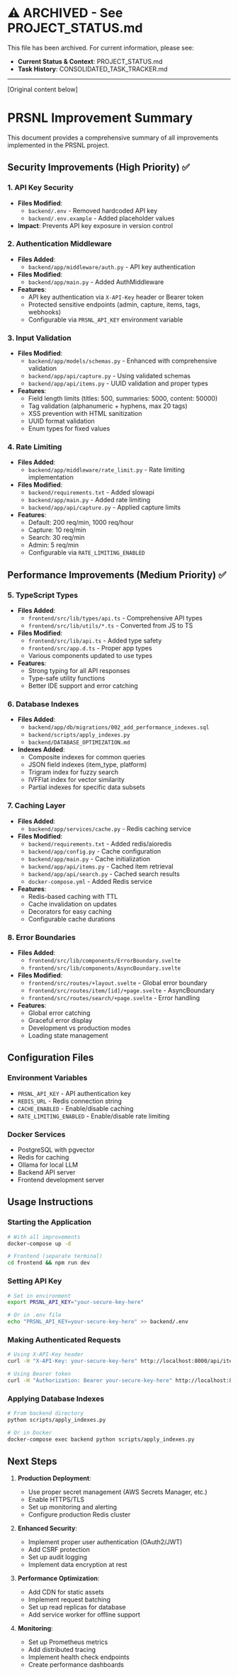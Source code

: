 # ⚠️ ARCHIVED - See PROJECT_STATUS.md
This file has been archived. For current information, please see:
- **Current Status & Context**: PROJECT_STATUS.md
- **Task History**: CONSOLIDATED_TASK_TRACKER.md

---
[Original content below]

# PRSNL Improvement Summary

This document provides a comprehensive summary of all improvements implemented in the PRSNL project.

## Security Improvements (High Priority) ✅

### 1. API Key Security
- **Files Modified**: 
  - `backend/.env` - Removed hardcoded API key
  - `backend/.env.example` - Added placeholder values
- **Impact**: Prevents API key exposure in version control

### 2. Authentication Middleware
- **Files Added**: 
  - `backend/app/middleware/auth.py` - API key authentication
- **Files Modified**: 
  - `backend/app/main.py` - Added AuthMiddleware
- **Features**:
  - API key authentication via `X-API-Key` header or Bearer token
  - Protected sensitive endpoints (admin, capture, items, tags, webhooks)
  - Configurable via `PRSNL_API_KEY` environment variable

### 3. Input Validation
- **Files Modified**: 
  - `backend/app/models/schemas.py` - Enhanced with comprehensive validation
  - `backend/app/api/capture.py` - Using validated schemas
  - `backend/app/api/items.py` - UUID validation and proper types
- **Features**:
  - Field length limits (titles: 500, summaries: 5000, content: 50000)
  - Tag validation (alphanumeric + hyphens, max 20 tags)
  - XSS prevention with HTML sanitization
  - UUID format validation
  - Enum types for fixed values

### 4. Rate Limiting
- **Files Added**: 
  - `backend/app/middleware/rate_limit.py` - Rate limiting implementation
- **Files Modified**: 
  - `backend/requirements.txt` - Added slowapi
  - `backend/app/main.py` - Added rate limiting
  - `backend/app/api/capture.py` - Applied capture limits
- **Features**:
  - Default: 200 req/min, 1000 req/hour
  - Capture: 10 req/min
  - Search: 30 req/min
  - Admin: 5 req/min
  - Configurable via `RATE_LIMITING_ENABLED`

## Performance Improvements (Medium Priority) ✅

### 5. TypeScript Types
- **Files Added**: 
  - `frontend/src/lib/types/api.ts` - Comprehensive API types
  - `frontend/src/lib/utils/*.ts` - Converted from JS to TS
- **Files Modified**: 
  - `frontend/src/lib/api.ts` - Added type safety
  - `frontend/src/app.d.ts` - Proper app types
  - Various components updated to use types
- **Features**:
  - Strong typing for all API responses
  - Type-safe utility functions
  - Better IDE support and error catching

### 6. Database Indexes
- **Files Added**: 
  - `backend/app/db/migrations/002_add_performance_indexes.sql`
  - `backend/scripts/apply_indexes.py`
  - `backend/DATABASE_OPTIMIZATION.md`
- **Indexes Added**:
  - Composite indexes for common queries
  - JSON field indexes (item_type, platform)
  - Trigram index for fuzzy search
  - IVFFlat index for vector similarity
  - Partial indexes for specific data subsets

### 7. Caching Layer
- **Files Added**: 
  - `backend/app/services/cache.py` - Redis caching service
- **Files Modified**: 
  - `backend/requirements.txt` - Added redis/aioredis
  - `backend/app/config.py` - Cache configuration
  - `backend/app/main.py` - Cache initialization
  - `backend/app/api/items.py` - Cached item retrieval
  - `backend/app/api/search.py` - Cached search results
  - `docker-compose.yml` - Added Redis service
- **Features**:
  - Redis-based caching with TTL
  - Cache invalidation on updates
  - Decorators for easy caching
  - Configurable cache durations

### 8. Error Boundaries
- **Files Added**: 
  - `frontend/src/lib/components/ErrorBoundary.svelte`
  - `frontend/src/lib/components/AsyncBoundary.svelte`
- **Files Modified**: 
  - `frontend/src/routes/+layout.svelte` - Global error boundary
  - `frontend/src/routes/item/[id]/+page.svelte` - AsyncBoundary
  - `frontend/src/routes/search/+page.svelte` - Error handling
- **Features**:
  - Global error catching
  - Graceful error display
  - Development vs production modes
  - Loading state management

## Configuration Files

### Environment Variables
- `PRSNL_API_KEY` - API authentication key
- `REDIS_URL` - Redis connection string
- `CACHE_ENABLED` - Enable/disable caching
- `RATE_LIMITING_ENABLED` - Enable/disable rate limiting

### Docker Services
- PostgreSQL with pgvector
- Redis for caching
- Ollama for local LLM
- Backend API server
- Frontend development server

## Usage Instructions

### Starting the Application
```bash
# With all improvements
docker-compose up -d

# Frontend (separate terminal)
cd frontend && npm run dev
```

### Setting API Key
```bash
# Set in environment
export PRSNL_API_KEY="your-secure-key-here"

# Or in .env file
echo "PRSNL_API_KEY=your-secure-key-here" >> backend/.env
```

### Making Authenticated Requests
```bash
# Using X-API-Key header
curl -H "X-API-Key: your-secure-key-here" http://localhost:8000/api/items

# Using Bearer token
curl -H "Authorization: Bearer your-secure-key-here" http://localhost:8000/api/items
```

### Applying Database Indexes
```bash
# From backend directory
python scripts/apply_indexes.py

# Or in Docker
docker-compose exec backend python scripts/apply_indexes.py
```

## Next Steps

1. **Production Deployment**:
   - Use proper secret management (AWS Secrets Manager, etc.)
   - Enable HTTPS/TLS
   - Set up monitoring and alerting
   - Configure production Redis cluster

2. **Enhanced Security**:
   - Implement proper user authentication (OAuth2/JWT)
   - Add CSRF protection
   - Set up audit logging
   - Implement data encryption at rest

3. **Performance Optimization**:
   - Add CDN for static assets
   - Implement request batching
   - Set up read replicas for database
   - Add service worker for offline support

4. **Monitoring**:
   - Set up Prometheus metrics
   - Add distributed tracing
   - Implement health check endpoints
   - Create performance dashboards